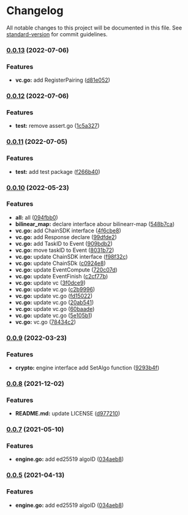# Changelog

All notable changes to this project will be documented in this file. See [standard-version](https://github.com/conventional-changelog/standard-version) for commit guidelines.

### [0.0.13](///compare/v0.0.12...v0.0.13) (2022-07-06)


### Features

* **vc.go:** add RegisterPairing ([d81e052](///commit/d81e0521b7a760938569d937a2882b4589998d47))

### [0.0.12](///compare/v0.0.11...v0.0.12) (2022-07-06)


### Features

* **test:** remove assert.go ([1c5a327](///commit/1c5a327427a67b37cf0207179ddc2d995674c655))

### [0.0.11](///compare/v0.0.10...v0.0.11) (2022-07-05)


### Features

* **test:** add test package ([f266b40](///commit/f266b400f3ff5ba1e9224a597c1b70653beee763))

### [0.0.10](///compare/v0.0.9...v0.0.10) (2022-05-23)


### Features

* **all:** all ([094fbb0](///commit/094fbb089da2404bbef8ee5a5c1af7effeb03a16))
* **bilinear_map:** declare interface abour bilinearr-map ([548b7ca](///commit/548b7caec8ce8c545061616913f397a7690054b5))
* **vc.go:** add ChainSDK interface ([4f6cbe8](///commit/4f6cbe87aed34fc6c5b7038b0eb800befd61be3b))
* **vc.go:** add Response declare ([99dfde2](///commit/99dfde232a06809878e3640c5646790e7e01d828))
* **vc.go:** add TaskID to Event ([909bdb2](///commit/909bdb2b934ac1bab1bad3face32b916e078156f))
* **vc.go:** move taskID to Event ([8031b72](///commit/8031b723eca270bb57be65f3bd5788ecdaed9b3b))
* **vc.go:** update  ChainSDK interface ([f98f32c](///commit/f98f32c63fb12f217b4ace9362e13f5ead06da05))
* **vc.go:** update ChainSDk ([c0924e8](///commit/c0924e89d5eef064721d229253ba929a1dbfc7ec))
* **vc.go:** update EventCompute ([720c07d](///commit/720c07d9cf236067a8a22aa4022fca42d7fce4ac))
* **vc.go:** update EventFinish ([c2cf77b](///commit/c2cf77b851b763ab6f41d458f046f3972d8ee25c))
* **vc.go:** update vc ([3f0dce9](///commit/3f0dce902143ec426de351cf50b500d835a0471d))
* **vc.go:** update vc.go ([c2b9996](///commit/c2b9996719ccf535c6f094a2ae3774f06efb71d6))
* **vc.go:** update vc.go ([fd15022](///commit/fd150224228c0fb144d9fe6731aedaef372ceb57))
* **vc.go:** update vc.go ([20ab541](///commit/20ab54145052ca24d872f5af6f2db498f9233ea2))
* **vc.go:** update vc.go ([60baade](///commit/60baade4ceb8c12f2659c683f917f2567239d8ef))
* **vc.go:** update vc.go ([5e105b1](///commit/5e105b1a1dd69c74eb9b67d50febf27e8c1ca1e4))
* **vc.go:** vc.go ([78434c2](///commit/78434c208c138772369020d5026bf9b8b66a1ab2))

### [0.0.9](///compare/v0.0.8...v0.0.9) (2022-03-23)


### Features

* **crypto:** engine interface add SetAlgo function ([9293b4f](///commit/9293b4fd7d61a5e68f28b5d1f10d2287dd45fd56))

### [0.0.8](///compare/v0.0.7...v0.0.8) (2021-12-02)


### Features

* **README.md:** update LICENSE ([d977210](///commit/d977210b7ae3dd31c7cfcbe273bec6e2ad117c1e))

### [0.0.7](///compare/v0.0.4...v0.0.7) (2021-05-10)


### Features

* **engine.go:** add ed25519 algoID ([034aeb8](///commit/034aeb84e4fe6bc3f5f0bba8182a6d007c06545a))

### [0.0.5](///compare/v0.0.4...v0.0.5) (2021-04-13)


### Features

* **engine.go:** add ed25519 algoID ([034aeb8](///commit/034aeb84e4fe6bc3f5f0bba8182a6d007c06545a))
